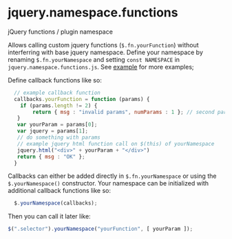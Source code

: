 # jquery.namespace.functions
jQuery functions / plugin namespace  

Allows calling custom jquery functions (`$.fn.yourFunction`) without interferring with base jquery namespace. Define your namespace by renaming `$.fn.yourNamespace` and setting `const NAMESPACE` in `jquery.namespace.functions.js`. See [example](https://github.com/jbenzshawel/jquery.namespace.functions/blob/master/example/example.jquery.namespace.functions.js) for more examples;

Define callback functions like so:
```javascript
  // example callback function 
  callbacks.yourFunction = function (params) {
  	if (params.length != 2) {
    	return { msg : "invalid params", numParams : 1 }; // second param is default and always set 
   }
   var yourParam = params[0];
   var jquery = params[1];
   // do something with params 
   // example jquery html function call on $(this) of yourNamespace
   jquery.html("<div>" + yourParam + "</div>")
   return { msg : "OK" };
  }
```
Callbacks can either be added directly in `$.fn.yourNamespace` or using the `$.yourNamespace()` constructor. Your namespace can be initialized with additional callback functions like so:
```javascript
  $.yourNamespace(callbacks); 
``` 
Then you can call it later like: 
```javascript
$(".selector").yourNamespace("yourFunction", [ yourParam ]);
```
